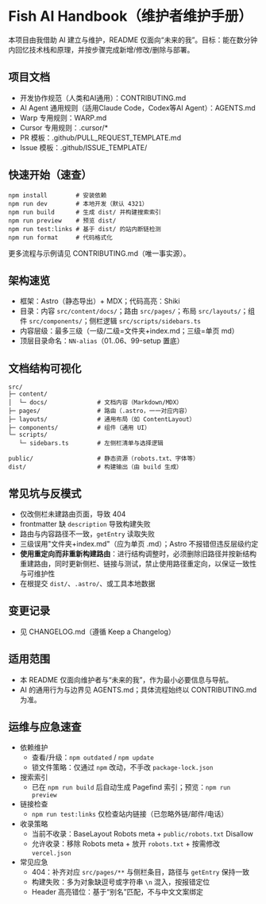 # Fish AI Handbook（维护者维护手册）

本项目由我借助 AI 建立与维护，README 仅面向“未来的我”。目标：能在数分钟内回忆技术栈和原理，并按步骤完成新增/修改/删除与部署。

## 项目文档

- 开发协作规范（人类和AI通用）：CONTRIBUTING.md
- AI Agent 通用规则（适用Claude Code，Codex等AI Agent）：AGENTS.md
- Warp 专用规则：WARP.md
- Cursor 专用规则：.cursor/*
- PR 模板：.github/PULL_REQUEST_TEMPLATE.md
- Issue 模板：.github/ISSUE_TEMPLATE/

## 快速开始（速查）

```
npm install        # 安装依赖
npm run dev        # 本地开发（默认 4321）
npm run build      # 生成 dist/ 并构建搜索索引
npm run preview    # 预览 dist/
npm run test:links # 基于 dist/ 的站内断链检测
npm run format     # 代码格式化
```

更多流程与示例请见 CONTRIBUTING.md（唯一事实源）。

## 架构速览

- 框架：Astro（静态导出）+ MDX；代码高亮：Shiki
- 目录：内容 `src/content/docs/`；路由 `src/pages/`；布局 `src/layouts/`；组件 `src/components/`；侧栏逻辑 `src/scripts/sidebars.ts`
- 内容层级：最多三级（一级/二级=文件夹+index.md；三级=单页 md）
- 顶层目录命名：`NN-alias`（01..06、99-setup 置底）

## 文档结构可视化

```
src/
├─ content/
│  └─ docs/              # 文档内容（Markdown/MDX）
├─ pages/                # 路由（.astro，一一对应内容）
├─ layouts/              # 通用布局（如 ContentLayout）
├─ components/           # 组件（通用 UI）
└─ scripts/
   └─ sidebars.ts        # 左侧栏清单与选择逻辑

public/                  # 静态资源（robots.txt、字体等）
dist/                    # 构建输出（由 build 生成）
```

## 常见坑与反模式

- 仅改侧栏未建路由页面，导致 404
- frontmatter 缺 `description` 导致构建失败
- 路由与内容路径不一致，`getEntry` 读取失败
- 三级误用"文件夹+index.md"（应为单页 .md）；Astro 不报错但违反层级约定
- **使用重定向而非重新构建路由**：进行结构调整时，必须删除旧路径并按新结构重建路由，同时更新侧栏、链接与测试，禁止使用路径重定向，以保证一致性与可维护性
- 在根提交 `dist/`、`.astro/`、或工具本地数据

## 变更记录

- 见 CHANGELOG.md（遵循 Keep a Changelog）

## 适用范围

- 本 README 仅面向维护者与“未来的我”，作为最小必要信息与导航。
- AI 的通用行为与边界见 AGENTS.md；具体流程始终以 CONTRIBUTING.md 为准。

## 运维与应急速查

- 依赖维护
  - 查看/升级：`npm outdated` / `npm update`
  - 锁文件策略：仅通过 `npm` 改动，不手改 `package-lock.json`
- 搜索索引
  - 已在 `npm run build` 后自动生成 Pagefind 索引；预览：`npm run preview`
- 链接检查
  - `npm run test:links` 仅检查站内链接（已忽略外链/邮件/电话）
- 收录策略
  - 当前不收录：BaseLayout Robots meta + `public/robots.txt` Disallow
  - 允许收录：移除 Robots meta + 放开 `robots.txt` + 按需修改 `vercel.json`
- 常见应急
  - 404：补齐对应 `src/pages/**` 与侧栏条目，路径与 `getEntry` 保持一致
  - 构建失败：多为对象缺逗号或字符串 `\n` 混入，按报错定位
  - Header 高亮错位：基于“别名”匹配，不与中文文案绑定
